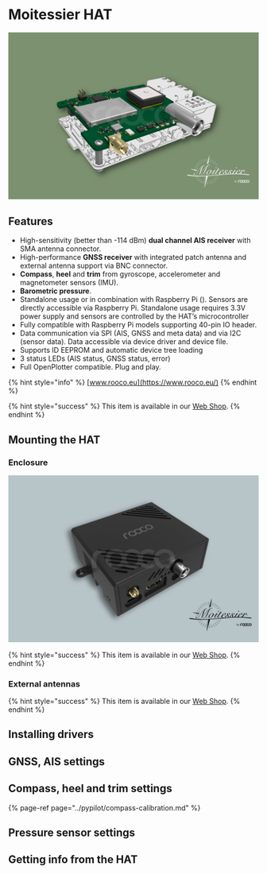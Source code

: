 # Moitessier HAT

![Moitessier HAT mounted on Raspberry Pi](../.gitbook/assets/moitessier-hat-on-raspberry-pi.jpg)

## Features

* High-sensitivity \(better than -114 dBm\) **dual channel AIS receiver** with SMA antenna connector.
* High-performance **GNSS receiver** with integrated patch antenna and external antenna support via BNC connector.
* **Compass**, **heel** and **trim** from gyroscope, accelerometer and magnetometer sensors \(IMU\).
* **Barometric pressure**.
* Standalone usage or in combination with Raspberry Pi \(\). Sensors are directly accessible via Raspberry Pi. Standalone usage requires 3.3V power supply and sensors are controlled by the HAT’s microcontroller
* Fully compatible with Raspberry Pi models supporting 40-pin IO header.
* Data communication via SPI \(AIS, GNSS and meta data\) and via I2C \(sensor data\). Data accessible via device driver and device file.
* Supports ID EEPROM and automatic device tree loading
* 3 status LEDs \(AIS status, GNSS status, error\)
* Full OpenPlotter compatible. Plug and play.

{% hint style="info" %}
[www.rooco.eu](https://www.rooco.eu/)
{% endhint %}

{% hint style="success" %}
This item is available in our [Web Shop](http://shop.sailoog.com).
{% endhint %}

## Mounting the HAT

### Enclosure

![Moitessier HAT + Raspberry Pi enclosure](../.gitbook/assets/moitessier-enclosure-casing-by-rooco.jpg)

{% hint style="success" %}
This item is available in our [Web Shop](http://shop.sailoog.com).
{% endhint %}

### External antennas

{% hint style="success" %}
This item is available in our [Web Shop](http://shop.sailoog.com).
{% endhint %}

## Installing drivers

## GNSS, AIS settings

## Compass, heel and trim settings

{% page-ref page="../pypilot/compass-calibration.md" %}

## Pressure sensor settings

## Getting info from the HAT



